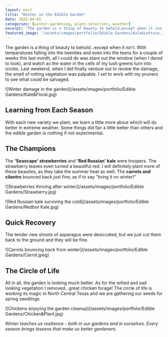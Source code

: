 ```yaml
---
layout: post
title: "Winter in the Edible Garden"
date: 2025-04-01
categories: [winter-gardening, plant-selection, weather]
excerpt: "The garden is a thing of beauty to behold…except when it isn't. With temperatures falling into the twenties and even into the teens for a couple of weeks this last month, all I could do was stare out the window and watch as the water in the cells of my lush greens turn into icicles."
featured_image: "/assets/images/portfolio/Edible Gardens/Kale&Lettuce.jpg"
---
```


The garden is a thing of beauty to behold…except when it isn't. With temperatures falling into the twenties and even into the teens for a couple of weeks this last month, all I could do was stare out the window (when I dared to look), and watch as the water in the cells of my lush greens turn into icicles. Last weekend, when I did finally venture out to review the damage, the smell of rotting vegetation was palpable. I set to work with my pruners to see what could be salvaged.

![Winter damage in the garden](/assets/images/portfolio/Edible Gardens/Kale&Floral.jpg)

## Learning from Each Season

With each new variety we plant, we learn a little more about which will do better in extreme weather. Some things did fair a little better than others and the edible garden is nothing if not experimental. 

## The Champions

The **'Seascape' strawberries** and **'Red Russian' kale** were troopers. The strawberry leaves even turned a beautiful red. I will definitely plant more of these beauties, as they take the summer heat as well. The **carrots and cilantro** bounced back just fine, as if to say "bring it on winter!"

![Strawberries thriving after winter](/assets/images/portfolio/Edible Gardens/Strawberry.jpg)

![Red Russian kale surviving the cold](/assets/images/portfolio/Edible Gardens/Redbor Kale.jpg)

## Quick Recovery

The tender new shoots of asparagus were desiccated, but we just cut them back to the ground and they will be fine.

![Carrots bouncing back from winter](/assets/images/portfolio/Edible Gardens/Carrot.jpeg)

## The Circle of Life

All in all, the garden is looking much better. As for the wilted and sad looking vegetation I removed…great chicken forage! The circle of life is working its magic in North Central Texas and we are gathering our seeds for spring seedlings.

![Chickens enjoying the garden cleanup](/assets/images/portfolio/Edible Gardens/Chicken&Plant.jpg)

*Winter teaches us resilience - both in our gardens and in ourselves. Every season brings lessons that make us better gardeners.*
